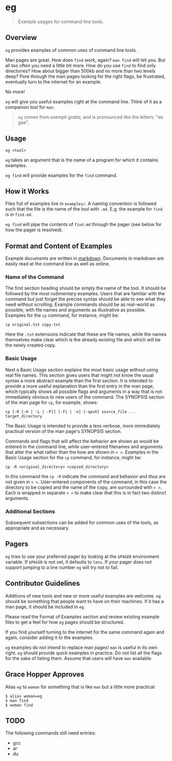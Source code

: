 # eg

> Example usages for command line tools.

## Overview

`eg` provides examples of common uses of command line tools.

Man pages are great. How does `find` work, again? `man find` will tell you. But
all too often you need a little bit more. How do you use `find` to find only
directories? How about bigger than 500kb and no more than two levels deep? Pore
through the man pages looking for the right flags, be frustrated, eventually
turn to the internet for an example.

No more!

`eg` will give you useful examples right at the command line. Think of it as a
companion tool for `man`.

> `eg` comes from _exempli gratia_, and is pronounced like the letters: "ee
gee".

## Usage

`eg <tool>`

`eg` takes an argument that is the name of a program for which it contains
examples.

`eg find` will provide examples for the `find` command.

## How it Works

Files full of examples live in `examples/`. A naming convention is followed
such that the file is the name of the tool with `.md`. E.g. the example for
`find` is in `find.md`.

`eg find` will pipe the contents of `find.md` through the pager (see below for
how the pager is resolved).

## Format and Content of Examples

Example documents are written in [markdown](http://daringfireball.net/projects/markdown/syntax).
Documents in markdown are easily read at the command line as well as online.

### Name of the Command

The first section heading should be simply the name of the tool. It should be
followed by the most rudimentary examples. Users that are familiar with the
command but just forget the precise syntax should be able to see what they need
without scrolling. Example commands should be as real-world as possible, with
file names and arguments as illustrative as possible. Examples for the `cp`
command, for instance, might be:

    cp original.txt copy.txt

Here the `.txt` extensions indicate that these are file names, while the names
themselves make clear which is the already existing file and which will be the
newly created copy.

### Basic Usage

Next a Basic Usage section explains the most basic usage without using real
file names. This section gives users that might not know the usual syntax a
more abstract example than the first section. It is intended to provide a more
useful explanation than the first entry in the man page, which typically shows
all possible flags and arguments in a way that is not immediately obvious to
new users of the command. The SYNOPSIS section of the man page for `cp`, for
example, shows:

    cp [-R [-H | -L | -P]] [-fi | -n] [-apvX] source_file ... target_directory

The Basic Usage is intended to provide a less verbose, more immediately
practical version of the man page's SYNOPSIS section.

Commands and flags that will affect the behavior are shown as would be entered
in the command line, while user-entered filenames and arguments that alter the
what rather than the how are shown in `< >`. Examples in the Basic Usage
section for the `cp` command, for instance, might be:

    cp -R <original_directory> <copied_directory>

In this command the `cp -R` indicate the command and behavior and thus are not
given in `< >`. User-entered components of the command, in this case the
directory to be copied and the name of the copy, are surrounded with `< >`.
Each is wrapped in separate `< >` to make clear that this is in fact two
distinct arguments.

### Additional Sections

Subsequent subsections can be added for common uses of the tools, as
appropriate and as necessary.

## Pagers

`eg` tries to use your preferred pager by looking at the `$PAGER` environment
variable. If `$PAGER` is not set, it defaults to `less`. If your pager does not
support jumping to a line number `eg` will try not to fail.

## Contributor Guidelines

Additions of new tools and new or more useful examples are welcome. `eg` should
be something that people want to have on their machines. If it has a man page,
it should be included in `eg`.

Please read the Format of Examples section and review existing example files to
get a feel for how `eg` pages should be structured.

If you find yourself turning to the internet for the same command again and
again, consider adding it to the examples.

`eg` examples do not intend to replace man pages! `man` is useful in its own
right. `eg` should provide quick examples in practice. Do not list all the
flags for the sake of listing them. Assume that users will have `man`
available.

## Grace Hopper Approves

Alias `eg` to `woman` for something that is like `man` but a little more
practical:

```shell
$ alias woman=eg
$ man find
$ woman find
```

## TODO

The following commands still need entries:

* gcc
* ar
* du
